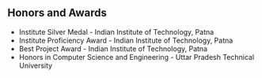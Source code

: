 ## Honors and Awards


<ul style="margin:0 0 0px;">
  <li>Institute Silver Medal - Indian Institute of Technology, Patna</li>
  <li>Institute Proficiency Award - Indian Institute of Technology, Patna</li>
  <li>Best Project Award - Indian Institute of Technology, Patna</li>
  <li>Honors in Computer Science and Engineering - Uttar Pradesh Technical University</li>
  
</ul>
